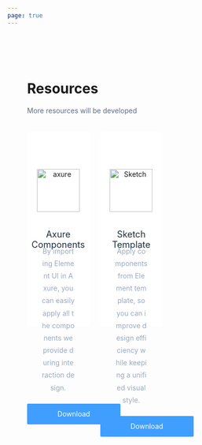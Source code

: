 ```yaml
---
page: true
---
```


<script setup lang="ts">

</script>

<style lang="scss" scoped>
.page-resource {
  padding-top: 55px;
  box-sizing: border-box;

  .resource-placeholder {
    margin: 50px auto 100px;
    text-align: center;

    img {
      width: 150px;
    }

    h4 {
      margin: 20px 0 16px;
      font-size: 16px;
      color: #1f2f3d;
      line-height: 1;
    }

    p {
      margin: 0;
      font-size: 14px;
      color: #99a9bf;
      line-height: 1;
    }
  }
}
.cards {
  margin: 35px auto 110px;

  .container {
    &::before,
    &::after {
      display: table;
      content: '';
    }
    &::after {
      clear: both;
    }
    padding: 0;
    margin: 0 -11px;
    width: auto;
  }

  li {
    width: 33.33333%;
    padding: 0 11px;
    box-sizing: border-box;
    float: left;
    list-style: none;
  }
}
h2 {
  font-size: 28px;
  margin: 0;
}
p {
  font-size: 14px;
  color: #5e6d82;
}
.card {
  height: 394px;
  width: 100%;
  background: #ffffff;
  border: 1px solid var(--el-border-color-base);
  border-radius: 5px;
  box-sizing: border-box;
  text-align: center;
  position: relative;
  transition: bottom 0.3s;
  bottom: 0;

  img {
    margin: 75px auto 35px;
    height: 87px;
  }
  h3 {
    margin: 0 0 10px;
    font-size: 18px;
    color: #1f2f3d;
    font-weight: normal;
    height: 22px;
  }
  p {
    font-size: 14px;
    color: #99a9bf;
    padding: 0 30px;
    margin: 0;
    word-break: break-all;
    line-height: 1.8; // 1.6 for english
  }
  a {
    height: 42px;
    width: 190px;
    display: inline-block;
    line-height: 42px;
    font-size: 14px;
    background-color: #409eff;
    color: #fff;
    text-align: center;
    border: 0;
    padding: 0;
    cursor: pointer;
    border-radius: 2px;
    transition: all 0.3s;
    text-decoration: none;
    margin-top: 20px;
  }
}
@media (max-width: 850px) {
  .cards {
    li {
      max-width: 500px;
      float: none;
      margin: 10px auto 30px;
      width: 80%;
      .card {
        height: auto;
        padding-bottom: 20px;
      }
    }
    h3 {
      height: auto;
    }
  }
}
</style>

<div class="page-container page-resource">
  <h1>Resources</h1>
  <p>More resources will be developed</p>
  <div class="cards">
    <ul class="container">
      <li>
        <div class="card">
          <img src="/images/Axure-Components.svg" alt="axure" />
          <h3>Axure Components</h3>
          <p>By importing Element UI in Axure, you can easily apply all the components we provide during interaction design.</p>
          <a
            onclick="ga('send', 'event', 'ResourceDownload', 'Download', 'Axure');"
            href="https://github.com/ElementUI/Resources/raw/master/Element_Components_v2.1.0.rplib"
            >Download</a
          >
        </div>
      </li>
      <li>
        <div class="card">
          <img src="/images/Sketch-Template.svg" alt="Sketch" />
          <h3>Sketch Template</h3>
          <p>Apply components from Element template, so you can improve design efficiency while keeping a unified visual style.</p>
          <a
            onclick="ga('send', 'event', 'ResourceDownload', 'Download', 'Sketch');"
            href="https://github.com/ElementUI/Resources/raw/master/Element%20UI%20Kit_v2.0.sketch"
            >Download</a
          >
        </div>
      </li>
    </ul>
  </div>
</div>

<style scoped>
.page-resource {
  padding: 55px 40px 0;
}
</style>
